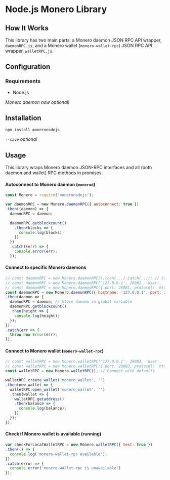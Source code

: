 # Node.js Monero Library

[//]: # (**NOTE:** due to the existence of the `monero-nodejs` package by PsychicCat at https://github.com/PsychicCat/monero-nodejs , `moneronodejs` will never be publishable on npm.  Thus, this repository is being finalized, archived, and continued as `monerojs` at https://github/com/sneurlax/monerojs.  If the Monero Integrations team will merge this into monero-ingtegrations/monerojs https://github.com/monero-integrations/monerojs then it will be revived and updated as needed, otherwise please refer to `monerojs` https://github.com/sneurlax/monerojs for the latest code and best features.)

## How It Works
This library has two main parts: a Monero daemon JSON RPC API wrapper, `daemonRPC.js`, and a Monero wallet (`monero-wallet-rpc`) JSON RPC API wrapper, `walletRPC.js`.

## Configuration
### Requirements
 - Node.js

*Monero daemon now optional!*

## Installation
```bash
npm install moneronodejs
```
*`--save` optional*

## Usage

This library wraps Monero daemon JSON-RPC interfaces and all (both daemon and wallet) RPC methods in promises.

#### Autoconnect to Monero daemon (`monerod`)

```js
const Monero = require('moneronodejs');

var daemonRPC = new Monero.daemonRPC({ autoconnect: true })
.then((daemon) => {
  daemonRPC = daemon;
  
  daemonRPC.getblockcount()
    .then(blocks => {
      console.log(blocks);
    });
  })
  .catch((err) => {
    console.error(err);
  });
```

#### Connect to specific Monero daemons

```js
// const daemonRPC = new Monero.daemonRPC().then(...).catch(...); // Connect with defaults
// const daemonRPC = new Monero.daemonRPC('127.0.0.1', 28081, 'user', 'pass', 'http').then(...).catch(...); // Example of passing in parameters
// const daemonRPC = new Monero.daemonRPC({ port: 28081, protocol: 'https').then(...).catch(...); // Parameters can be passed in as an object/dictionary
const daemonRPC = new Monero.daemonRPC({ hostname: '127.0.0.1', port: 28081 })
.then(daemon => {
  daemonRPC = daemon; // Store daemon in global variable
  daemonRPC.getblockcount()
  .then(height => {
    console.log(height);
  });
})
.catch(err => {
  throw new Error(err);
});
```

#### Connect to Monero wallet (`monero-wallet-rpc`)

```js
// const walletRPC = new Monero.walletRPC('127.0.0.1', 28083, 'user', 'pass', 'http'); // Example of passing in parameters
// const walletRPC = new Monero.walletRPC({ port: 28083, protocol: 'https'); // Parameters can be passed in as an object/dictionary
const walletRPC = new Monero.walletRPC(); // Connect with defaults

walletRPC.create_wallet('monero_wallet', '')
.then(new_wallet => {
  walletRPC.open_wallet('monero_wallet', '')
  .then(wallet => {
    walletRPC.getaddress()
    .then(balance => {
      console.log(balance);
    });
  });
});
```

#### Check if Monero wallet is available (running)

```js
var checkForLocalWalletRPC = new Monero.walletRPC({ test: true })
.then(() => {
  console.log('monero-wallet-rpc available');
})
.catch(error => {
  console.error('monero-wallet-rpc is unavailable')
});
```
